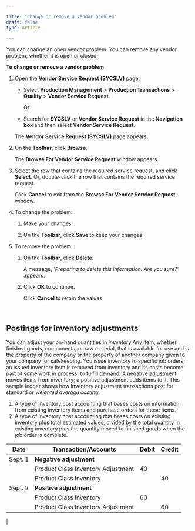 ```yaml
---

title: "Change or remove a vendor problem"
draft: false
type: Article

---
```


You can change an open vendor problem. You can remove any vendor problem, whether it is open or closed.

**To change or remove a vendor problem**

1. Open the **Vendor Service Request (SYCSLV)** page.

    - Select **Production Management** > **Production Transactions** > **Quality** > **Vendor Service Request**.

        Or

    - Search for **SYCSLV** or **Vendor Service Request** in the **Navigation box** and then select **Vendor Service Request**.

    The **Vendor Service Request (SYCSLV)** page appears.

2. On the **Toolbar**, click **Browse**.

    The **Browse For Vendor Service Request** window appears.

3. Select the row that contains the required service request, and click **Select**. Or, double-click the row that contains the required service request.

    Click **Cancel** to exit from the **Browse For Vendor Service Request** window.

4. To change the problem:

    1. Make your changes.

    2. On the **Toolbar**, click **Save** to keep your changes.

5. To remove the problem:

    1. On the **Toolbar**, click **Delete**.

        A message, '*Preparing to delete this information. Are you sure?*' appears.

    2. Click **OK** to continue.

        Click **Cancel** to retain the values.

​
## Postings for inventory adjustments

You can adjust your on-hand quantities in *inventory* Any item, whether finished goods, components, or raw material, that is available for use and is the property of the company or the property of another company given to your company for safekeeping. You issue inventory to specific job orders; an issued inventory item is removed from inventory and its costs become part of some work in process. to fulfill demand. A negative adjustment moves items from inventory; a positive adjustment adds items to it. This sample ledger shows how inventory adjustment transactions post for standard or *weighted average costing*.
   1. A type of inventory cost accounting that bases costs on information from existing inventory items and purchase orders for those items.
   2. A type of inventory cost accounting that bases costs on existing inventory plus total estimated values, divided by the total quantity in existing inventory plus the quantity moved to finished goods when the job order is complete.

| Date    | Transaction/Accounts               | Debit  | Credit |
|---------|------------------------------------|--------|--------|
| Sept. 1 | **Negative adjustment**            |        |        |
|         | Product Class Inventory Adjustment | 40     |        |
|         | Product Class Inventory            |        | 40     |
| Sept. 2 | **Positive adjustment**            |        |        |
|         | Product Class Inventory            | 60     |        |
|         | Product Class Inventory Adjustment |        | 60     |

|